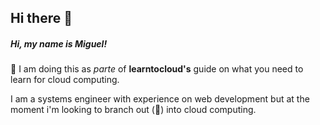 ## Hi there 👋

##### Hi, my name is Miguel!

🔭 I am doing this as *parte* of **learntocloud's** guide on what you need to learn for cloud computing.

I am a systems engineer with experience on web development but at the moment
i'm looking to branch out (🌳) into cloud computing.


<!--
**MiguelAlvarez129/MiguelAlvarez129** is a ✨ _special_ ✨ repository because its `README.md` (this file) appears on your GitHub profile.

Here are some ideas to get you started:

- 🔭 I’m currently working on ...
- 🌱 I’m currently learning ...
- 👯 I’m looking to collaborate on ...
- 🤔 I’m looking for help with ...
- 💬 Ask me about ...
- 📫 How to reach me: ...
- 😄 Pronouns: ...
- ⚡ Fun fact: ...
-->
